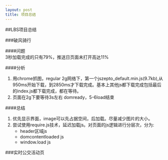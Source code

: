 ```yaml
---
layout: post
title: 项目总结
---
```


##LBS项目总结

###破风骑行

####问题   
3秒加载完成的只有79%，推送日页面未打开高达11%

####分析   
1. 用chrome抓图，regular 2g网络下，第一个jszepto_default.min.js(9.7kb),从950ms开始下载，到2850ms才下载完成。基本上其他js都下载完成包括最后的index.js都下载完成，都在等待。
2. 页面在2g下要等待3s左右 domready，5-6load结束

####总结   
1. 优先显示界面，image可以先占据空间，后加载。尽量减少图片的大小。
2. 尝试使用require.js技术，延迟加载js。对页面的js逻辑进行分层次，分为:    
    + header区域js
    + domcontentloaded js
    + window.load js
   
###实时公交活动页





